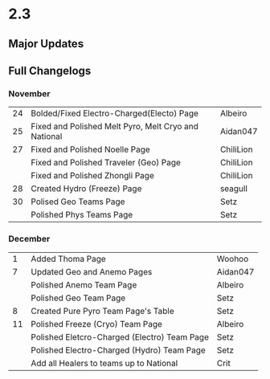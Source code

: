 # 2.3

## Major Updates

## Full Changelogs

### November

|    |                                                      |           |
| -- | ---------------------------------------------------- | --------- |
| 24 | Bolded/Fixed Electro-Charged(Electo) Page            | Albeiro   |
| 25 | Fixed and Polished Melt Pyro, Melt Cryo and National | Aidan047  |
| 27 | Fixed and Polished Noelle Page                       | ChiliLion |
|    | Fixed and Polished Traveler (Geo) Page               | ChiliLion |
|    | Fixed and Polished Zhongli Page                      | ChiliLion |
| 28 | Created Hydro (Freeze) Page                          | seagull   |
| 30 | Polised Geo Teams Page                               | Setz      |
|    | Polished Phys Teams Page                             | Setz      |

### **December**

|    |                                              |          |
| -- | -------------------------------------------- | -------- |
| 1  | Added Thoma Page                             | Woohoo   |
| 7  | Updated Geo and Anemo Pages                  | Aidan047 |
|    | Polished Anemo Team Page                     | Albeiro  |
|    | Polished Geo Team Page                       | Setz     |
| 8  | Created Pure Pyro Team Page's Table          | Setz     |
| 11 | Polished Freeze (Cryo) Team Page             | Albeiro  |
|    | Polished Eletcro-Charged (Electro) Team Page | Setz     |
|    | Polished Electro-Charged (Hydro) Team Page   | Setz     |
|    | Add all Healers to teams up to National      | Crit     |

